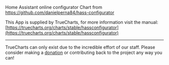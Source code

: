 Home Assistant online configurator Chart from https://github.com/danielperna84/hass-configurator

This App is supplied by TrueCharts, for more information visit the manual: [https://truecharts.org/charts/stable/hassconfigurator](https://truecharts.org/charts/stable/hassconfigurator)

---

TrueCharts can only exist due to the incredible effort of our staff.
Please consider making a [donation](https://truecharts.org/sponsor) or contributing back to the project any way you can!
